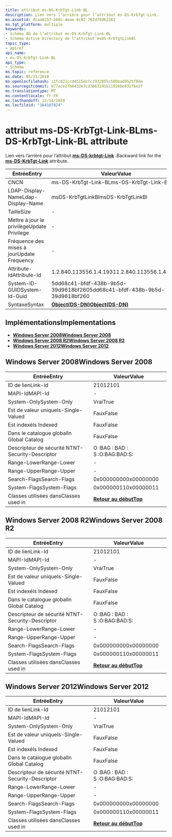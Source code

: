 ```yaml
---
title: attribut ms-DS-KrbTgt-Link-BL
description: Lien vers l’arrière pour l’attribut ms-DS-KrbTgt-Link.
ms.assetid: dcaa8257-260c-4eae-8c82-762d70d62281
ms.tgt_platform: multiple
keywords:
- Schéma AD de l’attribut ms-DS-KrbTgt-Link-BL
- Schéma Active Directory de l’attribut msDS-KrbTgtLinkBl
topic_type:
- apiref
api_name:
- ms-DS-KrbTgt-Link-BL
api_type:
- Schema
ms.topic: reference
ms.date: 05/31/2018
ms.openlocfilehash: 11fc821ccd4515dcfc2932855c58bbad9525f8de
ms.sourcegitcommit: b77ace27b0432e7cd3863191b11926be032fbe2f
ms.translationtype: MT
ms.contentlocale: fr-FR
ms.lasthandoff: 12/14/2020
ms.locfileid: "104107824"
---
```

# <a name="ms-ds-krbtgt-link-bl-attribute"></a><span data-ttu-id="f5691-105">attribut ms-DS-KrbTgt-Link-BL</span><span class="sxs-lookup"><span data-stu-id="f5691-105">ms-DS-KrbTgt-Link-BL attribute</span></span>

<span data-ttu-id="f5691-106">Lien vers l’arrière pour l’attribut [**ms-DS-krbtgt-Link**](a-msds-krbtgtlink.md) .</span><span class="sxs-lookup"><span data-stu-id="f5691-106">Backward link for the [**ms-DS-KrbTgt-Link**](a-msds-krbtgtlink.md) attribute.</span></span>



| <span data-ttu-id="f5691-107">Entrée</span><span class="sxs-lookup"><span data-stu-id="f5691-107">Entry</span></span> | <span data-ttu-id="f5691-108">Valeur</span><span class="sxs-lookup"><span data-stu-id="f5691-108">Value</span></span> |
|-------------------|-----------------------------------------|
| <span data-ttu-id="f5691-109">CN</span><span class="sxs-lookup"><span data-stu-id="f5691-109">CN</span></span>                | <span data-ttu-id="f5691-110">ms-DS-KrbTgt-Link-BL</span><span class="sxs-lookup"><span data-stu-id="f5691-110">ms-DS-KrbTgt-Link-BL</span></span>                    |
| <span data-ttu-id="f5691-111">LDAP-Display-Name</span><span class="sxs-lookup"><span data-stu-id="f5691-111">Ldap-Display-Name</span></span> | <span data-ttu-id="f5691-112">msDS-KrbTgtLinkBl</span><span class="sxs-lookup"><span data-stu-id="f5691-112">msDS-KrbTgtLinkBl</span></span>                       |
| <span data-ttu-id="f5691-113">Taille</span><span class="sxs-lookup"><span data-stu-id="f5691-113">Size</span></span>              | \-                                      |
| <span data-ttu-id="f5691-114">Mettre à jour le privilège</span><span class="sxs-lookup"><span data-stu-id="f5691-114">Update Privilege</span></span>  | \-                                      |
| <span data-ttu-id="f5691-115">Fréquence des mises à jour</span><span class="sxs-lookup"><span data-stu-id="f5691-115">Update Frequency</span></span>  | \-                                      |
| <span data-ttu-id="f5691-116">Attribute-Id</span><span class="sxs-lookup"><span data-stu-id="f5691-116">Attribute-Id</span></span>      | <span data-ttu-id="f5691-117">1.2.840.113556.1.4.1931</span><span class="sxs-lookup"><span data-stu-id="f5691-117">1.2.840.113556.1.4.1931</span></span>                 |
| <span data-ttu-id="f5691-118">System-ID-GUID</span><span class="sxs-lookup"><span data-stu-id="f5691-118">System-Id-Guid</span></span>    | <span data-ttu-id="f5691-119">5dd68c41-bfdf-438b-9b5d-39d9618bf260</span><span class="sxs-lookup"><span data-stu-id="f5691-119">5dd68c41-bfdf-438b-9b5d-39d9618bf260</span></span>    |
| <span data-ttu-id="f5691-120">Syntaxe</span><span class="sxs-lookup"><span data-stu-id="f5691-120">Syntax</span></span>            | [<span data-ttu-id="f5691-121">**Object(DS-DN)**</span><span class="sxs-lookup"><span data-stu-id="f5691-121">**Object(DS-DN)**</span></span>](s-object-ds-dn.md) |



## <a name="implementations"></a><span data-ttu-id="f5691-122">Implémentations</span><span class="sxs-lookup"><span data-stu-id="f5691-122">Implementations</span></span>

-   [<span data-ttu-id="f5691-123">**Windows Server 2008**</span><span class="sxs-lookup"><span data-stu-id="f5691-123">**Windows Server 2008**</span></span>](#windows-server-2008)
-   [<span data-ttu-id="f5691-124">**Windows Server 2008 R2**</span><span class="sxs-lookup"><span data-stu-id="f5691-124">**Windows Server 2008 R2**</span></span>](#windows-server-2008-r2)
-   [<span data-ttu-id="f5691-125">**Windows Server 2012**</span><span class="sxs-lookup"><span data-stu-id="f5691-125">**Windows Server 2012**</span></span>](#windows-server-2012)

## <a name="windows-server-2008"></a><span data-ttu-id="f5691-126">Windows Server 2008</span><span class="sxs-lookup"><span data-stu-id="f5691-126">Windows Server 2008</span></span>



| <span data-ttu-id="f5691-127">Entrée</span><span class="sxs-lookup"><span data-stu-id="f5691-127">Entry</span></span> | <span data-ttu-id="f5691-128">Valeur</span><span class="sxs-lookup"><span data-stu-id="f5691-128">Value</span></span> |
|------------------------|---------------------------------|
| <span data-ttu-id="f5691-129">ID de lien</span><span class="sxs-lookup"><span data-stu-id="f5691-129">Link-Id</span></span>                | <span data-ttu-id="f5691-130">2101</span><span class="sxs-lookup"><span data-stu-id="f5691-130">2101</span></span>                            |
| <span data-ttu-id="f5691-131">MAPI-Id</span><span class="sxs-lookup"><span data-stu-id="f5691-131">MAPI-Id</span></span>                | \-                              |
| <span data-ttu-id="f5691-132">System-Only</span><span class="sxs-lookup"><span data-stu-id="f5691-132">System-Only</span></span>            | <span data-ttu-id="f5691-133">Vrai</span><span class="sxs-lookup"><span data-stu-id="f5691-133">True</span></span>                            |
| <span data-ttu-id="f5691-134">Est de valeur unique</span><span class="sxs-lookup"><span data-stu-id="f5691-134">Is-Single-Valued</span></span>       | <span data-ttu-id="f5691-135">Faux</span><span class="sxs-lookup"><span data-stu-id="f5691-135">False</span></span>                           |
| <span data-ttu-id="f5691-136">Est indexé</span><span class="sxs-lookup"><span data-stu-id="f5691-136">Is Indexed</span></span>             | <span data-ttu-id="f5691-137">Faux</span><span class="sxs-lookup"><span data-stu-id="f5691-137">False</span></span>                           |
| <span data-ttu-id="f5691-138">Dans le catalogue global</span><span class="sxs-lookup"><span data-stu-id="f5691-138">In Global Catalog</span></span>      | <span data-ttu-id="f5691-139">Faux</span><span class="sxs-lookup"><span data-stu-id="f5691-139">False</span></span>                           |
| <span data-ttu-id="f5691-140">Descripteur de sécurité NT</span><span class="sxs-lookup"><span data-stu-id="f5691-140">NT-Security-Descriptor</span></span> | <span data-ttu-id="f5691-141">O :BAG : BAD : S :</span><span class="sxs-lookup"><span data-stu-id="f5691-141">O:BAG:BAD:S:</span></span>                    |
| <span data-ttu-id="f5691-142">Range-Lower</span><span class="sxs-lookup"><span data-stu-id="f5691-142">Range-Lower</span></span>            | \-                              |
| <span data-ttu-id="f5691-143">Range-Upper</span><span class="sxs-lookup"><span data-stu-id="f5691-143">Range-Upper</span></span>            | \-                              |
| <span data-ttu-id="f5691-144">Search-Flags</span><span class="sxs-lookup"><span data-stu-id="f5691-144">Search-Flags</span></span>           | <span data-ttu-id="f5691-145">0x00000000</span><span class="sxs-lookup"><span data-stu-id="f5691-145">0x00000000</span></span>                      |
| <span data-ttu-id="f5691-146">System-Flags</span><span class="sxs-lookup"><span data-stu-id="f5691-146">System-Flags</span></span>           | <span data-ttu-id="f5691-147">0x00000011</span><span class="sxs-lookup"><span data-stu-id="f5691-147">0x00000011</span></span>                      |
| <span data-ttu-id="f5691-148">Classes utilisées dans</span><span class="sxs-lookup"><span data-stu-id="f5691-148">Classes used in</span></span>        | [<span data-ttu-id="f5691-149">**Retour au début**</span><span class="sxs-lookup"><span data-stu-id="f5691-149">**Top**</span></span>](c-top.md)<br/> |



## <a name="windows-server-2008-r2"></a><span data-ttu-id="f5691-150">Windows Server 2008 R2</span><span class="sxs-lookup"><span data-stu-id="f5691-150">Windows Server 2008 R2</span></span>



| <span data-ttu-id="f5691-151">Entrée</span><span class="sxs-lookup"><span data-stu-id="f5691-151">Entry</span></span> | <span data-ttu-id="f5691-152">Valeur</span><span class="sxs-lookup"><span data-stu-id="f5691-152">Value</span></span> |
|------------------------|---------------------------------|
| <span data-ttu-id="f5691-153">ID de lien</span><span class="sxs-lookup"><span data-stu-id="f5691-153">Link-Id</span></span>                | <span data-ttu-id="f5691-154">2101</span><span class="sxs-lookup"><span data-stu-id="f5691-154">2101</span></span>                            |
| <span data-ttu-id="f5691-155">MAPI-Id</span><span class="sxs-lookup"><span data-stu-id="f5691-155">MAPI-Id</span></span>                | \-                              |
| <span data-ttu-id="f5691-156">System-Only</span><span class="sxs-lookup"><span data-stu-id="f5691-156">System-Only</span></span>            | <span data-ttu-id="f5691-157">Vrai</span><span class="sxs-lookup"><span data-stu-id="f5691-157">True</span></span>                            |
| <span data-ttu-id="f5691-158">Est de valeur unique</span><span class="sxs-lookup"><span data-stu-id="f5691-158">Is-Single-Valued</span></span>       | <span data-ttu-id="f5691-159">Faux</span><span class="sxs-lookup"><span data-stu-id="f5691-159">False</span></span>                           |
| <span data-ttu-id="f5691-160">Est indexé</span><span class="sxs-lookup"><span data-stu-id="f5691-160">Is Indexed</span></span>             | <span data-ttu-id="f5691-161">Faux</span><span class="sxs-lookup"><span data-stu-id="f5691-161">False</span></span>                           |
| <span data-ttu-id="f5691-162">Dans le catalogue global</span><span class="sxs-lookup"><span data-stu-id="f5691-162">In Global Catalog</span></span>      | <span data-ttu-id="f5691-163">Faux</span><span class="sxs-lookup"><span data-stu-id="f5691-163">False</span></span>                           |
| <span data-ttu-id="f5691-164">Descripteur de sécurité NT</span><span class="sxs-lookup"><span data-stu-id="f5691-164">NT-Security-Descriptor</span></span> | <span data-ttu-id="f5691-165">O :BAG : BAD : S :</span><span class="sxs-lookup"><span data-stu-id="f5691-165">O:BAG:BAD:S:</span></span>                    |
| <span data-ttu-id="f5691-166">Range-Lower</span><span class="sxs-lookup"><span data-stu-id="f5691-166">Range-Lower</span></span>            | \-                              |
| <span data-ttu-id="f5691-167">Range-Upper</span><span class="sxs-lookup"><span data-stu-id="f5691-167">Range-Upper</span></span>            | \-                              |
| <span data-ttu-id="f5691-168">Search-Flags</span><span class="sxs-lookup"><span data-stu-id="f5691-168">Search-Flags</span></span>           | <span data-ttu-id="f5691-169">0x00000000</span><span class="sxs-lookup"><span data-stu-id="f5691-169">0x00000000</span></span>                      |
| <span data-ttu-id="f5691-170">System-Flags</span><span class="sxs-lookup"><span data-stu-id="f5691-170">System-Flags</span></span>           | <span data-ttu-id="f5691-171">0x00000011</span><span class="sxs-lookup"><span data-stu-id="f5691-171">0x00000011</span></span>                      |
| <span data-ttu-id="f5691-172">Classes utilisées dans</span><span class="sxs-lookup"><span data-stu-id="f5691-172">Classes used in</span></span>        | [<span data-ttu-id="f5691-173">**Retour au début**</span><span class="sxs-lookup"><span data-stu-id="f5691-173">**Top**</span></span>](c-top.md)<br/> |



## <a name="windows-server-2012"></a><span data-ttu-id="f5691-174">Windows Server 2012</span><span class="sxs-lookup"><span data-stu-id="f5691-174">Windows Server 2012</span></span>



| <span data-ttu-id="f5691-175">Entrée</span><span class="sxs-lookup"><span data-stu-id="f5691-175">Entry</span></span> | <span data-ttu-id="f5691-176">Valeur</span><span class="sxs-lookup"><span data-stu-id="f5691-176">Value</span></span> |
|------------------------|---------------------------------|
| <span data-ttu-id="f5691-177">ID de lien</span><span class="sxs-lookup"><span data-stu-id="f5691-177">Link-Id</span></span>                | <span data-ttu-id="f5691-178">2101</span><span class="sxs-lookup"><span data-stu-id="f5691-178">2101</span></span>                            |
| <span data-ttu-id="f5691-179">MAPI-Id</span><span class="sxs-lookup"><span data-stu-id="f5691-179">MAPI-Id</span></span>                | \-                              |
| <span data-ttu-id="f5691-180">System-Only</span><span class="sxs-lookup"><span data-stu-id="f5691-180">System-Only</span></span>            | <span data-ttu-id="f5691-181">Vrai</span><span class="sxs-lookup"><span data-stu-id="f5691-181">True</span></span>                            |
| <span data-ttu-id="f5691-182">Est de valeur unique</span><span class="sxs-lookup"><span data-stu-id="f5691-182">Is-Single-Valued</span></span>       | <span data-ttu-id="f5691-183">Faux</span><span class="sxs-lookup"><span data-stu-id="f5691-183">False</span></span>                           |
| <span data-ttu-id="f5691-184">Est indexé</span><span class="sxs-lookup"><span data-stu-id="f5691-184">Is Indexed</span></span>             | <span data-ttu-id="f5691-185">Faux</span><span class="sxs-lookup"><span data-stu-id="f5691-185">False</span></span>                           |
| <span data-ttu-id="f5691-186">Dans le catalogue global</span><span class="sxs-lookup"><span data-stu-id="f5691-186">In Global Catalog</span></span>      | <span data-ttu-id="f5691-187">Faux</span><span class="sxs-lookup"><span data-stu-id="f5691-187">False</span></span>                           |
| <span data-ttu-id="f5691-188">Descripteur de sécurité NT</span><span class="sxs-lookup"><span data-stu-id="f5691-188">NT-Security-Descriptor</span></span> | <span data-ttu-id="f5691-189">O :BAG : BAD : S :</span><span class="sxs-lookup"><span data-stu-id="f5691-189">O:BAG:BAD:S:</span></span>                    |
| <span data-ttu-id="f5691-190">Range-Lower</span><span class="sxs-lookup"><span data-stu-id="f5691-190">Range-Lower</span></span>            | \-                              |
| <span data-ttu-id="f5691-191">Range-Upper</span><span class="sxs-lookup"><span data-stu-id="f5691-191">Range-Upper</span></span>            | \-                              |
| <span data-ttu-id="f5691-192">Search-Flags</span><span class="sxs-lookup"><span data-stu-id="f5691-192">Search-Flags</span></span>           | <span data-ttu-id="f5691-193">0x00000000</span><span class="sxs-lookup"><span data-stu-id="f5691-193">0x00000000</span></span>                      |
| <span data-ttu-id="f5691-194">System-Flags</span><span class="sxs-lookup"><span data-stu-id="f5691-194">System-Flags</span></span>           | <span data-ttu-id="f5691-195">0x00000011</span><span class="sxs-lookup"><span data-stu-id="f5691-195">0x00000011</span></span>                      |
| <span data-ttu-id="f5691-196">Classes utilisées dans</span><span class="sxs-lookup"><span data-stu-id="f5691-196">Classes used in</span></span>        | [<span data-ttu-id="f5691-197">**Retour au début**</span><span class="sxs-lookup"><span data-stu-id="f5691-197">**Top**</span></span>](c-top.md)<br/> |



 

 





